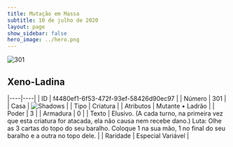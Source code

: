 ```yaml
---
title: Mutação em Massa
subtitle: 10 de julho de 2020
layout: page
show_sidebar: false
hero_image: ../hero.png
---
```


![301](https://cdn.keyforgegame.com/media/card_front/pt/479_301_WQQXG2WWRXM2_pt.png)

## Xeno-Ladina

|----|----|
| ID | f4480ef1-6f53-472f-93ef-58426d90ec97 |
| Número | 301 |
| Casa | ![Shadows](https://archonarcana.com/images/thumb/e/ee/Shadows.png/22px-Shadows.png "Sombras") |
| Tipo | Criatura |
| Atributos | Mutante • Ladrão |
| Poder | 3 |
| Armadura | 0 |
| Texto | Elusivo. (A cada turno, na primeira vez que esta criatura for atacada, ela não causa nem recebe dano.) Luta: Olhe as 3 cartas do topo do seu baralho. Coloque 1 na sua mão, 1 no final do seu baralho e a outra no topo dele. |
| Raridade | Especial Variável |
